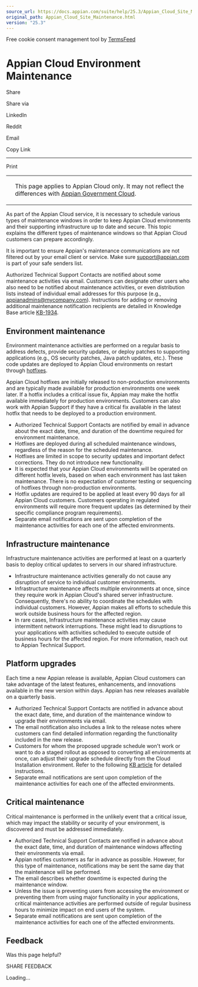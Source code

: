 ```yaml
---
source_url: https://docs.appian.com/suite/help/25.3/Appian_Cloud_Site_Maintenance.html
original_path: Appian_Cloud_Site_Maintenance.html
version: "25.3"
---
```


Free cookie consent management tool by [TermsFeed](https://www.termsfeed.com/)

# Appian Cloud Environment Maintenance

Share

Share via

LinkedIn

Reddit

Email

Copy Link

* * *

Print

<table><tbody><tr><td><i class="bi bi-clouds" aria-hidden="true"></i></td><td><p>This page applies to Appian Cloud only. It may not reflect the differences with <a href="/suite/help/25.3/appian-government-cloud-overview.html">Appian Government Cloud</a>.</p></td></tr></tbody></table>

As part of the Appian Cloud service, it is necessary to schedule various types of maintenance windows in order to keep Appian Cloud environments and their supporting infrastructure up to date and secure. This topic explains the different types of maintenance windows so that Appian Cloud customers can prepare accordingly.

It is important to ensure Appian's maintenance communications are not filtered out by your email client or service. Make sure [support@appian.com](mailto:support@appian.com) is part of your safe senders list.

Authorized Technical Support Contacts are notified about some maintenance activities via email. Customers can designate other users who also need to be notified about maintenance activities, or even distribution lists instead of individual email addresses for this purpose (e.g., appianadmins@mycompany.com). Instructions for adding or removing additional maintenance notification recipients are detailed in Knowledge Base article [KB-1934](https://community.appian.com/support/w/kb/1438/kb-1934-how-to-add-new-recipients-for-appian-cloud-maintenance-notifications).

## Environment maintenance

Environment maintenance activities are performed on a regular basis to address defects, provide security updates, or deploy patches to supporting applications (e.g., OS security patches, Java patch updates, etc.). These code updates are deployed to Appian Cloud environments on restart through [hotfixes](https://docs.appian.com/suite/help/latest/Hotfixes.html).

Appian Cloud hotfixes are initially released to non-production environments and are typically made available for production environments one week later. If a hotfix includes a critical issue fix, Appian may make the hotfix available immediately for production environments. Customers can also work with Appian Support if they have a critical fix available in the latest hotfix that needs to be deployed to a production environment.

-   Authorized Technical Support Contacts are notified by email in advance about the exact date, time, and duration of the downtime required for environment maintenance.
-   Hotfixes are deployed during all scheduled maintenance windows, regardless of the reason for the scheduled maintenance.
-   Hotfixes are limited in scope to security updates and important defect corrections. They do not introduce new functionality.
-   It is expected that your Appian Cloud environments will be operated on different hotfix levels, based on when each environment has last taken maintenance. There is no expectation of customer testing or sequencing of hotfixes through non-production environments.
-   Hotfix updates are required to be applied at least every 90 days for all Appian Cloud customers. Customers operating in regulated environments will require more frequent updates (as determined by their specific compliance program requirements).
-   Separate email notifications are sent upon completion of the maintenance activities for each one of the affected environments.

## Infrastructure maintenance

Infrastructure maintenance activities are performed at least on a quarterly basis to deploy critical updates to servers in our shared infrastructure.

-   Infrastructure maintenance activities generally do not cause any disruption of service to individual customer environments.
-   Infrastructure maintenance affects multiple environments at once, since they require work in Appian Cloud's shared server infrastructure. Consequently, there's no ability to coordinate the schedules with individual customers. However, Appian makes all efforts to schedule this work outside business hours for the affected region.
-   In rare cases, Infrastructure maintenance activities may cause intermittent network interruptions. These might lead to disruptions to your applications with activities scheduled to execute outside of business hours for the affected region. For more information, reach out to Appian Technical Support.

## Platform upgrades

Each time a new Appian release is available, Appian Cloud customers can take advantage of the latest features, enhancements, and innovations available in the new version within days. Appian has new releases available on a quarterly basis.

-   Authorized Technical Support Contacts are notified in advance about the exact date, time, and duration of the maintenance window to upgrade their environments via email.
-   The email notification also includes a link to the release notes where customers can find detailed information regarding the functionality included in the new release.
-   Customers for whom the proposed upgrade schedule won't work or want to do a staged rollout as opposed to converting all environments at once, can adjust their upgrade schedule directly from the Cloud Installation environment. Refer to the following [KB article](https://community.appian.com/support/w/kb/679/kb-1403-rescheduling-cloud-installation-upgrades) for detailed instructions.
-   Separate email notifications are sent upon completion of the maintenance activities for each one of the affected environments.

## Critical maintenance

Critical maintenance is performed in the unlikely event that a critical issue, which may impact the stability or security of your environment, is discovered and must be addressed immediately.

-   Authorized Technical Support Contacts are notified in advance about the exact date, time, and duration of maintenance windows affecting their environments via email.
-   Appian notifies customers as far in advance as possible. However, for this type of maintenance, notifications may be sent the same day that the maintenance will be performed.
-   The email describes whether downtime is expected during the maintenance window.
-   Unless the issue is preventing users from accessing the environment or preventing them from using major functionality in your applications, critical maintenance activities are performed outside of regular business hours to minimize impact on end users of the system.
-   Separate email notifications are sent upon completion of the maintenance activities for each one of the affected environments.

## Feedback

Was this page helpful?

SHARE FEEDBACK

Loading...